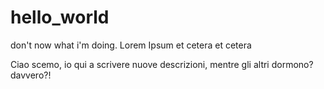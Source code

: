 # hello_world
don't now what i'm doing. Lorem Ipsum et cetera et cetera

Ciao scemo, io qui a scrivere nuove descrizioni, mentre gli altri dormono? davvero?!
